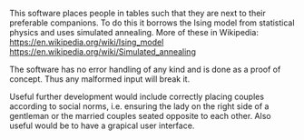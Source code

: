 This software places people in tables such that they are next to their preferable companions. To do this it borrows the Ising model from statistical physics and uses simulated annealing. More of these in Wikipedia:
https://en.wikipedia.org/wiki/Ising_model
https://en.wikipedia.org/wiki/Simulated_annealing

The software has no error handling of any kind and is done as a proof of concept. Thus any malformed input will break it.

Useful further development would include correctly placing couples according to social norms, i.e. ensuring the lady on the right side of a gentleman or the married couples seated opposite to each other. Also useful would be to have a grapical user interface.
